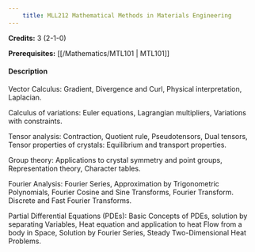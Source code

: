 ```yaml
---
    title: MLL212 Mathematical Methods in Materials Engineering
---
```

**Credits:** 3 (2-1-0)



**Prerequisites:** [[/Mathematics/MTL101 | MTL101]]

#### Description 
Vector Calculus: Gradient, Divergence and Curl, Physical interpretation, Laplacian.

Calculus of variations: Euler equations, Lagrangian multipliers, Variations with constraints.

Tensor analysis: Contraction, Quotient rule, Pseudotensors, Dual tensors, Tensor properties of crystals: Equilibrium and transport properties.

Group theory: Applications to crystal symmetry and point groups, Representation theory, Character tables.

Fourier Analysis: Fourier Series, Approximation by Trigonometric Polynomials, Fourier Cosine and Sine Transforms, Fourier Transform. Discrete and Fast Fourier Transforms.

Partial Differential Equations (PDEs): Basic Concepts of PDEs, solution by separating Variables, Heat equation and application to heat Flow from a body in Space, Solution by Fourier Series, Steady Two-Dimensional Heat Problems.